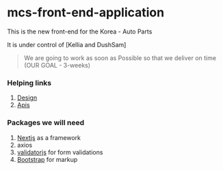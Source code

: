 # mcs-front-end-application
This is the new front-end for the Korea - Auto Parts

It is under control of [Kellia and DushSam]

> We are going to work as soon as Possible so that we deliver on time (OUR GOAL - 3-weeks) 

### Helping links

1. [Design]()
2. [Apis]()

### Packages we will need

1. [Nextjs](https://nextjs.org/) as a framework
2. axios
3. [validatorjs](https://github.com/mikeerickson/validatorjs) for form validations
4. [Bootstrap](https://getbootstrap.com) for markup
